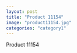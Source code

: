 ```yaml
---
layout: post
title: "Product 11154"
image: "product11154.jpg"
categories: "category1"
---
```

Product 11154
